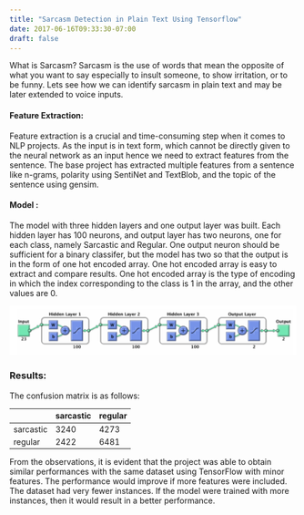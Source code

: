```yaml
---
title: "Sarcasm Detection in Plain Text Using Tensorflow"
date: 2017-06-16T09:33:30-07:00
draft: false
---
```


What is Sarcasm? Sarcasm is the use of words that mean the opposite of what you want to say especially to insult someone, to show irritation, or to be funny. Lets see how we can identify sarcasm in plain text and may be later extended to voice inputs.

#### Feature Extraction:
Feature extraction is a crucial and time-consuming step when it comes to NLP projects. As
the input is in text form, which cannot be directly given to the neural network as an input
hence we need to extract features from the sentence. The base project has extracted multiple
features from a sentence like n-grams, polarity using SentiNet and TextBlob, and the topic
of the sentence using gensim.

#### Model :

The model with three hidden layers and one output layer was built. Each hidden layer has 100 neurons, and output layer has two neurons, one for each class, namely Sarcastic and Regular. One output neuron should be sufficient for a binary classifer, but the model has two so that the output is in the form of one hot encoded array. One hot encoded array is easy to extract and compare results. One hot encoded array is the type of encoding in which the index corresponding to the class is 1 in the array, and the other values are 0.

![model](/images/model.png)

### Results:
The confusion matrix is as follows:

|   | sarcastic | regular |
|---|---|---|
| sarcastic | 3240 | 4273 |
| regular | 2422 | 6481 |


From the observations, it is evident that the project was able to obtain similar performances with the same dataset using TensorFlow with minor features. The performance would improve if more features were included. The dataset had very fewer instances. If the model were trained with more instances, then it would result in a better performance.


